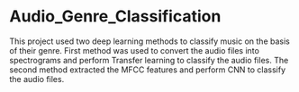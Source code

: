 # Audio_Genre_Classification
This project used two deep learning methods to classify music on the basis of their genre. First method was used to convert the audio files into spectrograms and perform Transfer learning to classify the audio files. The second method extracted the MFCC features and perform CNN to classify the audio files.
